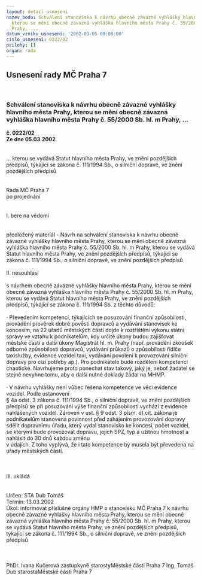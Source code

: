 ```yaml
---
layout: detail_usneseni
nazev_bodu: Schválení stanoviska k návrhu obecně závazné vyhlášky hlavního města Prahy,
  kterou se mění obecně závazná vyhláška hlavního města Prahy č. 55/2000 Sb. hl. m
  Prahy, ...
datum_vzniku_usneseni: '2002-03-05 00:00:00'
cislo_usneseni: 0222/02
prilohy: []
organ: rada
---
```

<div id="ucUsn_pList" class="usn">
	<span><h2>Usnesení rady MČ Praha 7 </h2>
<br></span><div class="standBody">
<span><h3>Schválení stanoviska k návrhu obecně závazné vyhlášky hlavního města Prahy, kterou se mění obecně závazná vyhláška hlavního města Prahy č. 55/2000 Sb. hl. m Prahy, ...</h3></span><div class="center">
		<strong>č. 0222/02</strong><br>
	</div>
<div class="center">
		<strong>Ze dne 05.03.2002</strong><br><br>
	</div>
<br>... kterou se vydává Statut hlavního města Prahy, ve znění pozdějších předpisů, týkající se zákona č. 111/1994 Sb., o silniční dopravě, ve znění pozdějších předpisů<br><br><br>Rada MČ Praha 7<br>po projednání<br><br><br>I.	bere na vědomí<br><br> <br>předložený materiál - Návrh na schválení stanoviska k návrhu obecně závazné vyhlášky hlavního města Prahy, kterou se mění obecně závazná vyhláška hlavního města Prahy č. 55/2000 Sb. hl. m Prahy, kterou se vydává Statut hlavního města Prahy, ve znění pozdějších předpisů, týkající se zákona č. 111/1994 Sb., o silniční dopravě, ve znění pozdějších předpisů<br><br>II.	nesouhlasí<br><br>s návrhem obecně závazné vyhlášky hlavního města Prahy, kterou se mění obecně závazná vyhláška hlavního města Prahy č. 55/2000 Sb. hl. m Prahy, kterou se vydává Statut hlavního města Prahy, ve znění pozdějších předpisů, týkající se zákona č. 111/1994 Sb. z těchto důvodů:<br><br>·	Převedením kompetencí, týkajících se posuzování finanční způsobilosti, provádění prověrek dobré pověsti dopravců a vydávání stanovisek ke koncesím, na 22 úřadů městských částí dojde k roztříštění výkonu státní správy ve vztahu k podnikatelům, kdy určité úkony   budou zajišťovat městské části a další úkony Magistrát hl. m. Prahy (např. provádění zkoušek odborné způsobilosti dopravců, vydávání průkazů o způsobilosti řidiče taxislužby, evidence vozidel taxi, vydávání povolení k provozování silniční dopravy pro cizí potřeby ap.). Pro podnikatele  bude rozdělení kompetencí chaotické. Navrhujeme proto ponechat stav takový, jaký je, neboť žadatel se stejně nevyhne tomu, aby o další nutné doklady žádal na MHMP. <br><br>·	V  návrhu vyhlášky není vůbec řešena kompetence ve věci evidence vozidel. Podle ustanovení <br>§ 4a odst. 3 zákona č. 111/1994 Sb., o silniční dopravě, ve znění pozdějších předpisů se při posuzování výše finanční způsobilosti vychází z evidence nahlášených vozidel. Zároveň v ust. § 9 odst. 3 písm. d) cit. zákona je podnikatelům stanovena povinnost před zahájením provozování dopravy sdělit dopravnímu úřadu, který vydal stanovisko ke koncesi, počet vozidel, se kterými bude provozovat dopravu, jejich SPZ, typ a užitnou hmotnost a nahlásit do 30 dnů každou změnu <br>v údajích. Z toho vyplývá, že i tato kompetence by musela být převedena na úřady městských částí.<br><br><br><br>III.	ukládá <br><br> <br>Určen:	STA Dub Tomáš<br>Termín: 13.03.2002<br>Úkol:	informovat příslušné orgány HMP o stanovisku MČ Praha 7 k návrhu obecně závazné vyhlášky hlavního města Prahy, kterou se mění obecně závazná vyhláška hlavního města Prahy č. 55/2000 Sb. hl. m Prahy, kterou se vydává Statut hlavního města Prahy, ve znění pozdějších předpisů, týkající se zákona č. 111/1994 Sb., o silniční dopravě, ve znění pozdějších předpisů<br> <br> <br>	<br>PhDr. Ivana Kučerová zástupkyně starostyMěstské části Praha 7	Ing. Tomáš Dub starostaMěstské části Praha 7<br>	<br><br>
</div>
</div>